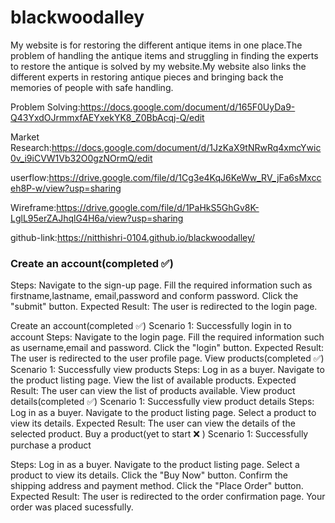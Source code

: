 # blackwoodalley
My website is for restoring the different antique items in one place.The problem of handling the antique items and struggling in finding 
the experts to restore the antique is solved by my website.My website also links the different experts in restoring antique pieces and bringing 
back the memories of people with safe handling.

Problem Solving:https://docs.google.com/document/d/165F0UyDa9-Q43YxdOJrmmxfAEYxekYK8_Z0BbAcqj-Q/edit

Market Research:https://docs.google.com/document/d/1JzKaX9tNRwRq4xmcYwic0v_i9iCVW1Vb32O0gzNOrmQ/edit

userflow:https://drive.google.com/file/d/1Cg3e4KqJ6KeWw_RV_jFa6sMxcceh8P-w/view?usp=sharing

Wireframe:https://drive.google.com/file/d/1PaHkS5GhGv8K-LglL95erZAJhqlG4H6a/view?usp=sharing

github-link:https://nitthishri-0104.github.io/blackwoodalley/


### Create an account(completed ✅)
Steps:
Navigate to the sign-up page.
Fill the required information such as firstname,lastname, email,password and conform password.
Click the "submit" button.
Expected Result:
The user is redirected to the login page.


Create an account(completed ✅)
Scenario 1: Successfully login in to account
Steps:
Navigate to the login page.
Fill the required information such as username,email and password.
Click the "login" button.
Expected Result:
The user is redirected to the user profile page.
View products(completed ✅)
Scenario 1: Successfully view products
Steps:
Log in as a buyer.
Navigate to the product listing page.
View the list of available products.
Expected Result:
The user can view the list of products available.
View product details(completed ✅)
Scenario 1: Successfully view product details
Steps:
Log in as a buyer.
Navigate to the product listing page.
Select a product to view its details.
Expected Result:
The user can view the details of the selected product.
Buy a product(yet to start ❌ )
Scenario 1: Successfully purchase a product

Steps:
Log in as a buyer.
Navigate to the product listing page.
Select a product to view its details.
Click the "Buy Now" button.
Confirm the shipping address and payment method.
Click the "Place Order" button.
Expected Result:
The user is redirected to the order confirmation page.
Your order was placed sucessfully.
